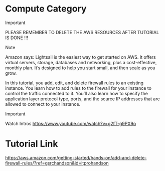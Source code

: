 # Compute Category

> [!IMPORTANT]
> PLEASE REMEMBER TO DELETE THE AWS RESOURCES AFTER TUTORIAL IS DONE !!!

> [!NOTE]
> Amazon says: Lightsail is the easiest way to get started on AWS. It offers virtual servers, storage, databases and networking, plus a cost-effective, monthly plan. It’s designed to help you start small, and then scale as you grow.

In this tutorial, you add, edit, and delete firewall rules to an existing instance. You learn how to add rules to the firewall for your instance to control the traffic connected to it. You’ll also learn how to specify the application layer protocol type, ports, and the source IP addresses that are allowed to connect to your instance.

> [!IMPORTANT]
> Watch Intros
> https://www.youtube.com/watch?v=g2fT-g9PX9o

# Tutorial Link
https://aws.amazon.com/getting-started/hands-on/add-and-delete-firewall-rules/?ref=gsrchandson&id=itprohandson